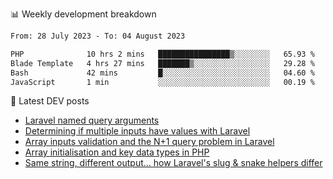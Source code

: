 📊 Weekly development breakdown
<!--START_SECTION:waka-->

```txt
From: 28 July 2023 - To: 04 August 2023

PHP              10 hrs 2 mins   ████████████████▒░░░░░░░░   65.93 %
Blade Template   4 hrs 27 mins   ███████▒░░░░░░░░░░░░░░░░░   29.28 %
Bash             42 mins         █░░░░░░░░░░░░░░░░░░░░░░░░   04.60 %
JavaScript       1 min           ░░░░░░░░░░░░░░░░░░░░░░░░░   00.19 %
```

<!--END_SECTION:waka-->

📕 Latest DEV posts
<!-- BLOG-POST-LIST:START -->
- [Laravel named query arguments](https://dev.to/michaelvickersuk/laravel-named-query-arguments-28kd)
- [Determining if multiple inputs have values with Laravel](https://dev.to/michaelvickersuk/determining-if-multiple-inputs-have-values-with-laravel-km6)
- [Array inputs validation and the N+1 query problem in Laravel](https://dev.to/michaelvickersuk/array-inputs-validation-and-the-n1-query-problem-in-laravel-2agb)
- [Array initialisation and key data types in PHP](https://dev.to/michaelvickersuk/array-initialisation-and-key-data-types-in-php-1e5b)
- [Same string, different output... how Laravel&#39;s slug &amp; snake helpers differ](https://dev.to/michaelvickersuk/same-string-different-output-how-laravels-slug-snake-helpers-differ-1ccj)
<!-- BLOG-POST-LIST:END -->
